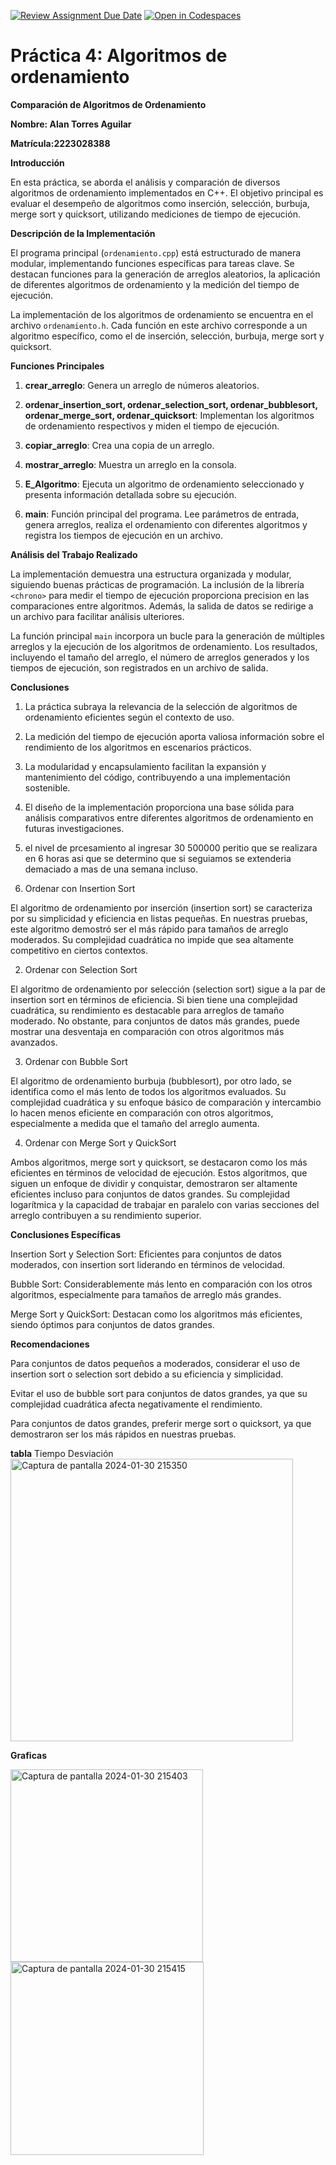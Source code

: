 [![Review Assignment Due Date](https://classroom.github.com/assets/deadline-readme-button-24ddc0f5d75046c5622901739e7c5dd533143b0c8e959d652212380cedb1ea36.svg)](https://classroom.github.com/a/ke8zCzPd)
[![Open in Codespaces](https://classroom.github.com/assets/launch-codespace-7f7980b617ed060a017424585567c406b6ee15c891e84e1186181d67ecf80aa0.svg)](https://classroom.github.com/open-in-codespaces?assignment_repo_id=13623341)
# Práctica 4: Algoritmos de ordenamiento
**Comparación de Algoritmos de Ordenamiento** 

**Nombre: Alan Torres Aguilar**  

**Matrícula:2223028388** 

**Introducción** 

En esta práctica, se aborda el análisis y comparación de diversos algoritmos de ordenamiento implementados en C++. El objetivo principal es evaluar el desempeño de algoritmos como inserción, selección, burbuja, merge sort y quicksort, utilizando mediciones de tiempo de ejecución. 

**Descripción de la Implementación** 

El programa principal (`ordenamiento.cpp`) está estructurado de manera modular, implementando funciones específicas para tareas clave. Se destacan funciones para la generación de arreglos aleatorios, la aplicación de diferentes algoritmos de ordenamiento y la medición del tiempo de ejecución. 

La implementación de los algoritmos de ordenamiento se encuentra en el archivo `ordenamiento.h`. Cada función en este archivo corresponde a un algoritmo específico, como el de inserción, selección, burbuja, merge sort y quicksort. 

**Funciones Principales** 

1. **crear_arreglo**: Genera un arreglo de números aleatorios. 

2. **ordenar_insertion_sort, ordenar_selection_sort, ordenar_bubblesort, ordenar_merge_sort, ordenar_quicksort**: Implementan los algoritmos de ordenamiento respectivos y miden el tiempo de ejecución. 

3. **copiar_arreglo**: Crea una copia de un arreglo. 

4. **mostrar_arreglo**: Muestra un arreglo en la consola. 

5. **E_Algoritmo**: Ejecuta un algoritmo de ordenamiento seleccionado y presenta información detallada sobre su ejecución. 

6. **main**: Función principal del programa. Lee parámetros de entrada, genera arreglos, realiza el ordenamiento con diferentes algoritmos y registra los tiempos de ejecución en un archivo. 


**Análisis del Trabajo Realizado** 

La implementación demuestra una estructura organizada y modular, siguiendo buenas prácticas de programación. La inclusión de la librería `<chrono>` para medir el tiempo de ejecución proporciona precision en las comparaciones entre algoritmos. Además, la salida de datos se redirige a un archivo para facilitar análisis ulteriores. 

La función principal `main` incorpora un bucle para la generación de múltiples arreglos y la ejecución de los algoritmos de ordenamiento. Los resultados, incluyendo el tamaño del arreglo, el número de arreglos generados y los tiempos de ejecución, son registrados en un archivo de salida. 

**Conclusiones** 

1. La práctica subraya la relevancia de la selección de algoritmos de ordenamiento eficientes según el contexto de uso. 

2. La medición del tiempo de ejecución aporta valiosa información sobre el rendimiento de los algoritmos en escenarios prácticos. 

3. La modularidad y encapsulamiento facilitan la expansión y mantenimiento del código, contribuyendo a una implementación sostenible. 

4. El diseño de la implementación proporciona una base sólida para análisis comparativos entre diferentes algoritmos de ordenamiento en futuras investigaciones.
 
5. el nivel de prcesamiento al ingresar 30 500000 peritio que se realizara en 6 horas asi que se determino que si seguiamos se extenderia demaciado a mas de una semana incluso.

1. Ordenar con Insertion Sort

El algoritmo de ordenamiento por inserción (insertion sort) se caracteriza por su simplicidad y eficiencia en listas pequeñas. En nuestras pruebas, este algoritmo demostró ser el más rápido para tamaños de arreglo moderados. Su complejidad cuadrática no impide que sea altamente competitivo en ciertos contextos.

2. Ordenar con Selection Sort

El algoritmo de ordenamiento por selección (selection sort) sigue a la par de insertion sort en términos de eficiencia. Si bien tiene una complejidad cuadrática, su rendimiento es destacable para arreglos de tamaño moderado. No obstante, para conjuntos de datos más grandes, puede mostrar una desventaja en comparación con otros algoritmos más avanzados.

3. Ordenar con Bubble Sort

El algoritmo de ordenamiento burbuja (bubblesort), por otro lado, se identifica como el más lento de todos los algoritmos evaluados. Su complejidad cuadrática y su enfoque básico de comparación y intercambio lo hacen menos eficiente en comparación con otros algoritmos, especialmente a medida que el tamaño del arreglo aumenta.

4. Ordenar con Merge Sort y QuickSort

Ambos algoritmos, merge sort y quicksort, se destacaron como los más eficientes en términos de velocidad de ejecución. Estos algoritmos, que siguen un enfoque de dividir y conquistar, demostraron ser altamente eficientes incluso para conjuntos de datos grandes. Su complejidad logarítmica y la capacidad de trabajar en paralelo con varias secciones del arreglo contribuyen a su rendimiento superior.

**Conclusiones Específicas**

Insertion Sort y Selection Sort: Eficientes para conjuntos de datos moderados, con insertion sort liderando en términos de velocidad.

Bubble Sort: Considerablemente más lento en comparación con los otros algoritmos, especialmente para tamaños de arreglo más grandes.

Merge Sort y QuickSort: Destacan como los algoritmos más eficientes, siendo óptimos para conjuntos de datos grandes.

**Recomendaciones**

Para conjuntos de datos pequeños a moderados, considerar el uso de insertion sort o selection sort debido a su eficiencia y simplicidad.

Evitar el uso de bubble sort para conjuntos de datos grandes, ya que su complejidad cuadrática afecta negativamente el rendimiento.

Para conjuntos de datos grandes, preferir merge sort o quicksort, ya que demostraron ser los más rápidos en nuestras pruebas.

**tabla** 
    Tiempo            Desviación 
<img width="452" alt="Captura de pantalla 2024-01-30 215350" src="https://github.com/AGN-Teaching/practica-4-algoritmos-de-ordenamiento-alantorresuam/assets/125683087/646e22f9-4a51-412b-bc29-e89e1ac6b002">


**Graficas**

<img width="308" alt="Captura de pantalla 2024-01-30 215403" src="https://github.com/AGN-Teaching/practica-4-algoritmos-de-ordenamiento-alantorresuam/assets/125683087/5ea40dc0-da77-47a0-a566-f59465e6fd05">

<img width="309" alt="Captura de pantalla 2024-01-30 215415" src="https://github.com/AGN-Teaching/practica-4-algoritmos-de-ordenamiento-alantorresuam/assets/125683087/883cc592-7846-4daa-bb71-476f806a7f02">

 
